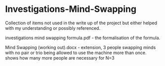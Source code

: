 # Investigations-Mind-Swapping
Collection of items not used in the write up of the project but either helped with my understanding or possibly referenced.

investigations mind swapping formula.pdf - the formalisation of the formula.

Mind Swapping (working out).docx - extension, 3 people swapping minds with no pair or trio being allowed to use the machine more than once. shows how many more people are necessary for N=3
